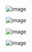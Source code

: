 ![image](https://user-images.githubusercontent.com/32596414/129530093-2cd3af83-2672-4005-8d44-2b1241a59ddb.png)

![image](https://user-images.githubusercontent.com/32596414/129530192-ad5af6d1-41a6-42d1-b7da-2368b9776430.png)

![image](https://user-images.githubusercontent.com/32596414/129530123-cdb30c88-4d27-4742-a87a-c3e316d9eb7d.png)

![image](https://user-images.githubusercontent.com/32596414/129530449-a642b2bb-977f-470c-adfe-1dcffad0a4a7.png)
